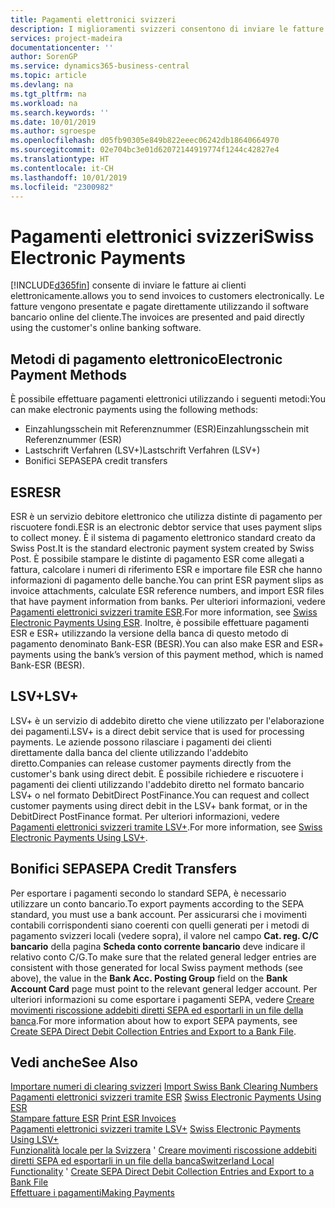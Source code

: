 ```yaml
---
title: Pagamenti elettronici svizzeri
description: I miglioramenti svizzeri consentono di inviare le fatture ai clienti elettronicamente. Le fatture vengono presentate e pagate direttamente utilizzando il software bancario online del cliente.
services: project-madeira
documentationcenter: ''
author: SorenGP
ms.service: dynamics365-business-central
ms.topic: article
ms.devlang: na
ms.tgt_pltfrm: na
ms.workload: na
ms.search.keywords: ''
ms.date: 10/01/2019
ms.author: sgroespe
ms.openlocfilehash: d05fb90305e849b822eeec06242db18640664970
ms.sourcegitcommit: 02e704bc3e01d62072144919774f1244c42827e4
ms.translationtype: HT
ms.contentlocale: it-CH
ms.lasthandoff: 10/01/2019
ms.locfileid: "2300982"
---
```

# <a name="swiss-electronic-payments"></a><span data-ttu-id="f5128-104">Pagamenti elettronici svizzeri</span><span class="sxs-lookup"><span data-stu-id="f5128-104">Swiss Electronic Payments</span></span>
[!INCLUDE[d365fin](../../includes/d365fin_md.md)] <span data-ttu-id="f5128-105">consente di inviare le fatture ai clienti elettronicamente.</span><span class="sxs-lookup"><span data-stu-id="f5128-105">allows you to send invoices to customers electronically.</span></span> <span data-ttu-id="f5128-106">Le fatture vengono presentate e pagate direttamente utilizzando il software bancario online del cliente.</span><span class="sxs-lookup"><span data-stu-id="f5128-106">The invoices are presented and paid directly using the customer's online banking software.</span></span>  

## <a name="electronic-payment-methods"></a><span data-ttu-id="f5128-107">Metodi di pagamento elettronico</span><span class="sxs-lookup"><span data-stu-id="f5128-107">Electronic Payment Methods</span></span>  
<span data-ttu-id="f5128-108">È possibile effettuare pagamenti elettronici utilizzando i seguenti metodi:</span><span class="sxs-lookup"><span data-stu-id="f5128-108">You can make electronic payments using the following methods:</span></span>  

- <span data-ttu-id="f5128-109">Einzahlungsschein mit Referenznummer (ESR)</span><span class="sxs-lookup"><span data-stu-id="f5128-109">Einzahlungsschein mit Referenznummer (ESR)</span></span>  
- <span data-ttu-id="f5128-110">Lastschrift Verfahren (LSV+)</span><span class="sxs-lookup"><span data-stu-id="f5128-110">Lastschrift Verfahren (LSV+)</span></span>  
- <span data-ttu-id="f5128-111">Bonifici SEPA</span><span class="sxs-lookup"><span data-stu-id="f5128-111">SEPA credit transfers</span></span>  

## <a name="esr"></a><span data-ttu-id="f5128-112">ESR</span><span class="sxs-lookup"><span data-stu-id="f5128-112">ESR</span></span>  
<span data-ttu-id="f5128-113">ESR è un servizio debitore elettronico che utilizza distinte di pagamento per riscuotere fondi.</span><span class="sxs-lookup"><span data-stu-id="f5128-113">ESR is an electronic debtor service that uses payment slips to collect money.</span></span> <span data-ttu-id="f5128-114">È il sistema di pagamento elettronico standard creato da Swiss Post.</span><span class="sxs-lookup"><span data-stu-id="f5128-114">It is the standard electronic payment system created by Swiss Post.</span></span> <span data-ttu-id="f5128-115">È possibile stampare le distinte di pagamento ESR come allegati a fattura, calcolare i numeri di riferimento ESR e importare file ESR che hanno informazioni di pagamento delle banche.</span><span class="sxs-lookup"><span data-stu-id="f5128-115">You can print ESR payment slips as invoice attachments, calculate ESR reference numbers, and import ESR files that have payment information from banks.</span></span> <span data-ttu-id="f5128-116">Per ulteriori informazioni, vedere [Pagamenti elettronici svizzeri tramite ESR](how-to-print-esr-invoices.md).</span><span class="sxs-lookup"><span data-stu-id="f5128-116">For more information, see [Swiss Electronic Payments Using ESR](how-to-print-esr-invoices.md).</span></span> <span data-ttu-id="f5128-117">Inoltre, è possibile effettuare pagamenti ESR e ESR+ utilizzando la versione della banca di questo metodo di pagamento denominato Bank-ESR (BESR).</span><span class="sxs-lookup"><span data-stu-id="f5128-117">You can also make ESR and ESR+ payments using the bank’s version of this payment method, which is named Bank-ESR (BESR).</span></span>  

## <a name="lsv"></a><span data-ttu-id="f5128-118">LSV+</span><span class="sxs-lookup"><span data-stu-id="f5128-118">LSV+</span></span>  
<span data-ttu-id="f5128-119">LSV+ è un servizio di addebito diretto che viene utilizzato per l'elaborazione dei pagamenti.</span><span class="sxs-lookup"><span data-stu-id="f5128-119">LSV+ is a direct debit service that is used for processing payments.</span></span> <span data-ttu-id="f5128-120">Le aziende possono rilasciare i pagamenti dei clienti direttamente dalla banca del cliente utilizzando l'addebito diretto.</span><span class="sxs-lookup"><span data-stu-id="f5128-120">Companies can release customer payments directly from the customer's bank using direct debit.</span></span> <span data-ttu-id="f5128-121">È possibile richiedere e riscuotere i pagamenti dei clienti utilizzando l'addebito diretto nel formato bancario LSV+ o nel formato DebitDirect PostFinance.</span><span class="sxs-lookup"><span data-stu-id="f5128-121">You can request and collect customer payments using direct debit in the LSV+ bank format, or in the DebitDirect PostFinance format.</span></span> <span data-ttu-id="f5128-122">Per ulteriori informazioni, vedere [Pagamenti elettronici svizzeri tramite LSV+](swiss-electronic-payments-using-lsv-.md).</span><span class="sxs-lookup"><span data-stu-id="f5128-122">For more information, see [Swiss Electronic Payments Using LSV+](swiss-electronic-payments-using-lsv-.md).</span></span>  

## <a name="sepa-credit-transfers"></a><span data-ttu-id="f5128-123">Bonifici SEPA</span><span class="sxs-lookup"><span data-stu-id="f5128-123">SEPA Credit Transfers</span></span>  
<span data-ttu-id="f5128-124">Per esportare i pagamenti secondo lo standard SEPA, è necessario utilizzare un conto bancario.</span><span class="sxs-lookup"><span data-stu-id="f5128-124">To export payments according to the SEPA standard, you must use a bank account.</span></span> <span data-ttu-id="f5128-125">Per assicurarsi che i movimenti contabili corrispondenti siano coerenti con quelli generati per i metodi di pagamento svizzeri locali (vedere sopra), il valore nel campo **Cat. reg. C/C bancario** della pagina **Scheda conto corrente bancario** deve indicare il relativo conto C/G.</span><span class="sxs-lookup"><span data-stu-id="f5128-125">To make sure that the related general ledger entries are consistent with those generated for local Swiss payment methods (see above), the value in the **Bank Acc. Posting Group** field on the **Bank Account Card** page must point to the relevant general ledger account.</span></span> <span data-ttu-id="f5128-126">Per ulteriori informazioni su come esportare i pagamenti SEPA, vedere [Creare movimenti riscossione addebiti diretti SEPA ed esportarli in un file della banca](../../finance-how-create-sepa-direct-debit-collection-entries-export-bank-file.md).</span><span class="sxs-lookup"><span data-stu-id="f5128-126">For more information about how to export SEPA payments, see [Create SEPA Direct Debit Collection Entries and Export to a Bank File](../../finance-how-create-sepa-direct-debit-collection-entries-export-bank-file.md).</span></span>  

## <a name="see-also"></a><span data-ttu-id="f5128-127">Vedi anche</span><span class="sxs-lookup"><span data-stu-id="f5128-127">See Also</span></span>  
 <span data-ttu-id="f5128-128">[Importare numeri di clearing svizzeri](how-to-import-swiss-bank-clearing-numbers.md) </span><span class="sxs-lookup"><span data-stu-id="f5128-128">[Import Swiss Bank Clearing Numbers](how-to-import-swiss-bank-clearing-numbers.md) </span></span>  
 <span data-ttu-id="f5128-129">[Pagamenti elettronici svizzeri tramite ESR](swiss-electronic-payments-using-esr.md) </span><span class="sxs-lookup"><span data-stu-id="f5128-129">[Swiss Electronic Payments Using ESR](swiss-electronic-payments-using-esr.md) </span></span>  
 <span data-ttu-id="f5128-130">[Stampare fatture ESR](how-to-print-esr-invoices.md) </span><span class="sxs-lookup"><span data-stu-id="f5128-130">[Print ESR Invoices](how-to-print-esr-invoices.md) </span></span>  
 <span data-ttu-id="f5128-131">[Pagamenti elettronici svizzeri tramite LSV+](swiss-electronic-payments-using-lsv-.md) </span><span class="sxs-lookup"><span data-stu-id="f5128-131">[Swiss Electronic Payments Using LSV+](swiss-electronic-payments-using-lsv-.md) </span></span>  
 <span data-ttu-id="f5128-132">[Funzionalità locale per la Svizzera](switzerland-local-functionality.md)  ' [Creare movimenti riscossione addebiti diretti SEPA ed esportarli in un file della banca](../../finance-how-create-sepa-direct-debit-collection-entries-export-bank-file.md)</span><span class="sxs-lookup"><span data-stu-id="f5128-132">[Switzerland Local Functionality](switzerland-local-functionality.md)  ' [Create SEPA Direct Debit Collection Entries and Export to a Bank File](../../finance-how-create-sepa-direct-debit-collection-entries-export-bank-file.md)</span></span>  
 [<span data-ttu-id="f5128-133">Effettuare i pagamenti</span><span class="sxs-lookup"><span data-stu-id="f5128-133">Making Payments</span></span>](../../payables-make-payments.md)
